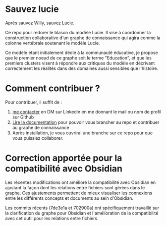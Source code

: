 # Sauvez lucie

Après sauvez Willy, sauvez Lucie. 

Ce repo pour redorer le blason du modèle Lucie. Il vise à coordonner la construction collaborative d'un graphe de connaissance qui agira comme la colonne vertébrale soutenant le modèle Lucie. 

Ce modèle étant initialement dédié à la communauté éducative, je propose que le premier noeud de ce graphe soit le terme "Education", et que les premiers clusters visent à répondre aux critiques du modèle en décrivant correctement les réalités dans des domaines aussi sensibles que l'histoire. 

# Comment contribuer ?
Pour contribuer, il suffit de :  

1. [me contacter](https://www.linkedin.com/in/arthursarazin/) en DM sur Linkedin en me donnant le mail ou nom de profil sur Github
2. [Lire la documentation](https://arthursrz.github.io/documente-marcel/) pour pouvoir vous brancher au repo et contribuer au graphe de connaissance
3. Après installation, je vous ouvrirai une branche sur ce repo pour que vous puissiez collaborer.


# Correction apportée pour la compatibilité avec Obsidian

Les récentes modifications ont amélioré la compatibilité avec Obsidian en ajustant la façon dont les relations entre fichiers sont gérées dans le graphe. Ces ajustements permettent de mieux visualiser les connexions entre les différents concepts et documents au sein d'Obsidian.

Les commits récents (7de3e1a et 702900a) ont spécifiquement travaillé sur la clarification du graphe pour Obsidian et l'amélioration de la compatibilité avec cet outil pour les relations entre fichiers.
